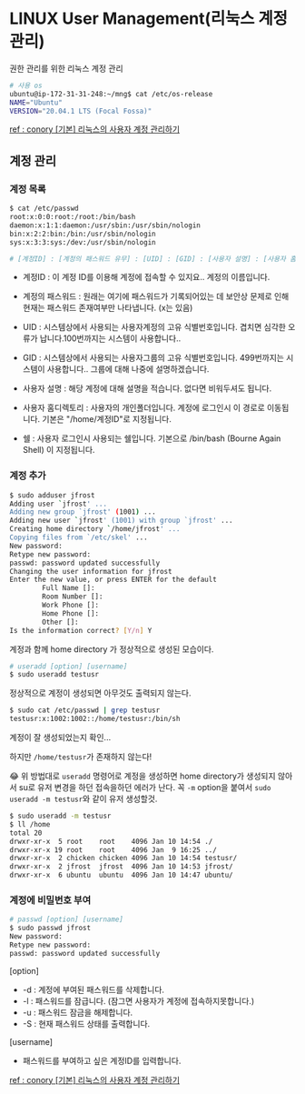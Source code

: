 # LINUX User Management(리눅스 계정관리)

권한 관리를 위한 리눅스 계정 관리

```bash
# 사용 os
ubuntu@ip-172-31-31-248:~/mng$ cat /etc/os-release
NAME="Ubuntu"
VERSION="20.04.1 LTS (Focal Fossa)"
```

[ref : conory [기본] 리눅스의 사용자 계정 관리하기](https://conory.com/blog/12797)



## 계정 관리

### 계정 목록

```bash
$ cat /etc/passwd
root:x:0:0:root:/root:/bin/bash
daemon:x:1:1:daemon:/usr/sbin:/usr/sbin/nologin
bin:x:2:2:bin:/bin:/usr/sbin/nologin
sys:x:3:3:sys:/dev:/usr/sbin/nologin

# [계정ID] : [계정의 패스워드 유무] : [UID] : [GID] : [사용자 설명] : [사용자 홈디렉토리] : [쉘]
```

- 계정ID : 이 계정 ID를 이용해 계정에 접속할 수 있지요.. 계정의 이름입니다.
- 계정의 패스워드 : 원래는 여기에 패스워드가 기록되어있는 데 보안상 문제로 인해 현재는 패스워드 존재여부만 나타냅니다. (x는 있음)
- UID : 시스템상에서 사용되는 사용자계정의 고유 식별번호입니다. 겹치면 심각한 오류가 납니다.100번까지는 시스템이 사용합니다..
- GID : 시스템상에서 사용되는 사용자그룹의 고유 식별번호입니다.  499번까지는 시스템이 사용합니다.. 그룹에 대해 나중에 설명하겠습니다.

- 사용자 설명 : 해당 계정에 대해 설명을 적습니다. 없다면 비워두셔도 됩니다.

- 사용자 홈디렉토리 : 사용자의 개인폴더입니다. 계정에 로그인시 이 경로로 이동됩니다. 기본은 "/home/계정ID"로 지정됩니다.

- 쉘 : 사용자 로그인시 사용되는 쉘입니다. 기본으로 /bin/bash (Bourne Again Shell) 이 지정됩니다.



### 계정 추가

```bash
$ sudo adduser jfrost
Adding user `jfrost' ...
Adding new group `jfrost' (1001) ...
Adding new user `jfrost' (1001) with group `jfrost' ...
Creating home directory `/home/jfrost' ...
Copying files from `/etc/skel' ...
New password:
Retype new password:
passwd: password updated successfully
Changing the user information for jfrost
Enter the new value, or press ENTER for the default
        Full Name []:
        Room Number []:
        Work Phone []:
        Home Phone []:
        Other []:
Is the information correct? [Y/n] Y
```

계정과 함께 home directory 가 정상적으로 생성된 모습이다.



```bash
# useradd [option] [username]
$ sudo useradd testusr
```

정상적으로 계정이 생성되면 아무것도 출력되지 않는다.

```bash
$ sudo cat /etc/passwd | grep testusr
testusr:x:1002:1002::/home/testusr:/bin/sh
```

계정이 잘 생성되었는지 확인...

하지만 `/home/testusr`가 존재하지 않는다!



😂 위 방법대로 `useradd` 명령어로 계정을 생성하면 home directory가 생성되지 않아서 su로 유저 변경을 하던 접속을하던 에러가 난다. 꼭 `-m` option을 붙여서 `sudo useradd -m testusr`와 같이 유저 생성할것. 

```bash
$ sudo useradd -m testusr
$ ll /home
total 20
drwxr-xr-x  5 root    root    4096 Jan 10 14:54 ./
drwxr-xr-x 19 root    root    4096 Jan  9 16:25 ../
drwxr-xr-x  2 chicken chicken 4096 Jan 10 14:54 testusr/
drwxr-xr-x  2 jfrost  jfrost  4096 Jan 10 14:53 jfrost/
drwxr-xr-x  6 ubuntu  ubuntu  4096 Jan 10 14:47 ubuntu/
```



### 계정에 비밀번호 부여

```bash
# passwd [option] [username]
$ sudo passwd jfrost
New password:
Retype new password:
passwd: password updated successfully
```

[option]

- -d : 계정에 부여된 패스워드를 삭제합니다.
- -l : 패스워드를 잠급니다. (잠그면 사용자가 계정에 접속하지못합니다.)
- -u : 패스워드 잠금을 해제합니다.
- -S : 현재 패스워드 상태를 출력합니다.

[username]

- 패스워드를 부여하고 싶은 계정ID를 입력합니다.







[ref : conory [기본] 리눅스의 사용자 계정 관리하기](https://conory.com/blog/12797)